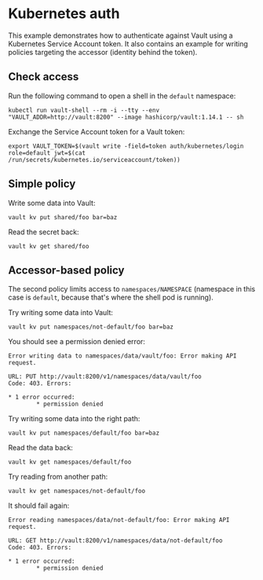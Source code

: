 # Kubernetes auth

This example demonstrates how to authenticate against Vault using a Kubernetes Service Account token.
It also contains an example for writing policies targeting the accessor (identity behind the token).

## Check access

Run the following command to open a shell in the `default` namespace:

```shell
kubectl run vault-shell --rm -i --tty --env "VAULT_ADDR=http://vault:8200" --image hashicorp/vault:1.14.1 -- sh
```

Exchange the Service Account token for a Vault token:

```shell
export VAULT_TOKEN=$(vault write -field=token auth/kubernetes/login role=default jwt=$(cat /run/secrets/kubernetes.io/serviceaccount/token))
```

## Simple policy

Write some data into Vault:

```shell
vault kv put shared/foo bar=baz
```

Read the secret back:

```shell
vault kv get shared/foo
```

## Accessor-based policy

The second policy limits access to `namespaces/NAMESPACE` (namespace in this case is `default`, because that's where the shell pod is running).

Try writing some data into Vault:

```shell
vault kv put namespaces/not-default/foo bar=baz
```

You should see a permission denied error:

```
Error writing data to namespaces/data/vault/foo: Error making API request.

URL: PUT http://vault:8200/v1/namespaces/data/vault/foo
Code: 403. Errors:

* 1 error occurred:
        * permission denied
```

Try writing some data into the right path:

```shell
vault kv put namespaces/default/foo bar=baz
```

Read the data back:

```shell
vault kv get namespaces/default/foo
```

Try reading from another path:

```shell
vault kv get namespaces/not-default/foo
```

It should fail again:

```
Error reading namespaces/data/not-default/foo: Error making API request.

URL: GET http://vault:8200/v1/namespaces/data/not-default/foo
Code: 403. Errors:

* 1 error occurred:
        * permission denied
```
